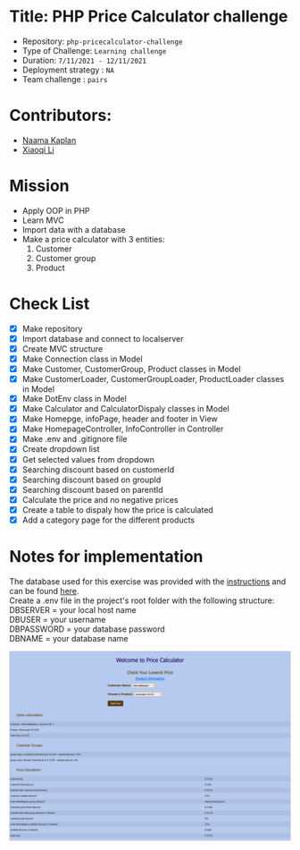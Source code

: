 # Title: PHP Price Calculator challenge

- Repository: `php-pricecalculator-challenge`
- Type of Challenge: `Learning challenge`
- Duration: `7/11/2021 - 12/11/2021`
- Deployment strategy : `NA`
- Team challenge : `pairs`

# Contributors:
- [Naama Kaplan](https://github.com/N-Kaplan)
- [Xiaoqi Li](https://github.com/830503)

# Mission
- Apply OOP in PHP
- Learn MVC
- Import data with a database
- Make a price calculator with 3 entities:
    1) Customer
    2) Customer group
    3) Product


# Check List
- [x] Make repository
- [x] Import database and connect to localserver
- [x] Create MVC structure
- [x] Make Connection class in Model
- [x] Make Customer, CustomerGroup, Product classes in Model
- [x] Make CustomerLoader, CustomerGroupLoader, ProductLoader classes in Model
- [x] Make DotEnv class in Model
- [x] Make Calculator and CalculatorDispaly classes in Model
- [x] Make Homepge, infoPage, header and footer in View
- [x] Make HomepageController, InfoController in Controller
- [x] Make .env and .gitignore file
- [x] Create dropdown list
- [x] Get selected values from dropdown
- [x] Searching discount based on customerId
- [x] Searching discount based on groupId
- [x] Searching discount based on parentId
- [x] Calculate the price and no negative prices
- [x] Create a table to dispaly how the price is calculated
- [x] Add a category page for the different products

# Notes for implementation
The database used for this exercise was provided with the [instructions](https://github.com/becodeorg/ANT-Lamarr-5.34/tree/main/2.The-Hill/php/6.oop-pricecalculator) and can be found [here](https://github.com/becodeorg/ANT-Lamarr-5.34/tree/main/2.The-Hill/php/6.oop-pricecalculator/resources). \
Create a .env file in the project's root folder with the following structure:\
DBSERVER = your local host name \
DBUSER = your username \
DBPASSWORD = your database password \
DBNAME = your database name 

![](Pricecalculator.png)